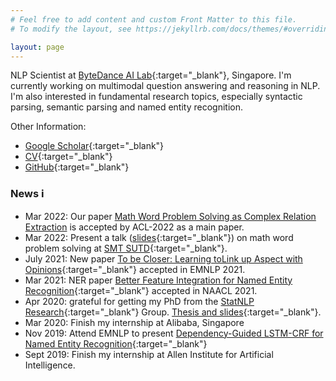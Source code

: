 ```yaml
---
# Feel free to add content and custom Front Matter to this file.
# To modify the layout, see https://jekyllrb.com/docs/themes/#overriding-theme-defaults

layout: page
---
```


<!-- <p align="center">
  <img src="files/front.jpg" style="width:500px;height:360px;">
  <br>
  <i>Lunch with my family during EMNLP 2019 in Hong Kong</i>
</p>
 -->

<!-- ![Lunch with my family during EMNLP 2019 in Hong Kong](files/front.jpg)


-><- -->

NLP Scientist at [ByteDance AI Lab](https://ailab.bytedance.com/){:target="_blank"}, Singapore.
I'm currently working on multimodal question answering and reasoning in NLP. 
I'm also interested in fundamental research topics, especially syntactic parsing, semantic parsing and named entity recognition.



Other Information:
* [Google Scholar](https://scholar.google.com.sg/citations?user=u68TA6oAAAAJ&hl=en){:target="_blank"} 
* [CV](files/cv_v2.pdf){:target="_blank"} 
* [GitHub](https://github.com/allanj/){:target="_blank"} 


###  News ℹ️
* Mar 2022: Our paper [Math Word Problem Solving as Complex Relation Extraction]() is accepted by ACL-2022 as a main paper.
* Mar 2022: Present a talk ([slides](files/sutd_smt_talk.pdf){:target="_blank"}) on math word problem solving at [SMT SUTD](https://smt.sutd.edu.sg/){:target="_blank"}.
* July 2021: New paper [To be Closer: Learning toLink up Aspect with Opinions](https://aclanthology.org/2021.emnlp-main.317.pdf){:target="_blank"} accepted in EMNLP 2021. 
* Mar 2021: NER paper [Better Feature Integration for Named Entity Recognition](https://www.aclweb.org/anthology/2021.naacl-main.271.pdf){:target="_blank"} accepted in NAACL 2021. 
* Apr 2020: grateful for getting my PhD from the [StatNLP Research](https://statnlp-research.github.io/){:target="_blank"} Group. [Thesis and slides](https://github.com/allanj/phd-thesis){:target="_blank"}.
* Mar 2020: Finish my internship at Alibaba, Singapore
* Nov 2019: Attend EMNLP to present [Dependency-Guided LSTM-CRF for Named Entity Recognition](https://www.aclweb.org/anthology/D19-1399.pdf){:target="_blank"}
* Sept 2019: Finish my internship at Allen Institute for Artificial Intelligence.


